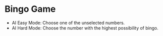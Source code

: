 # Bingo Game
- AI Easy Mode: Choose one of the unselected numbers.
- AI Hard Mode: Choose the number with the highest possibility of bingo.
